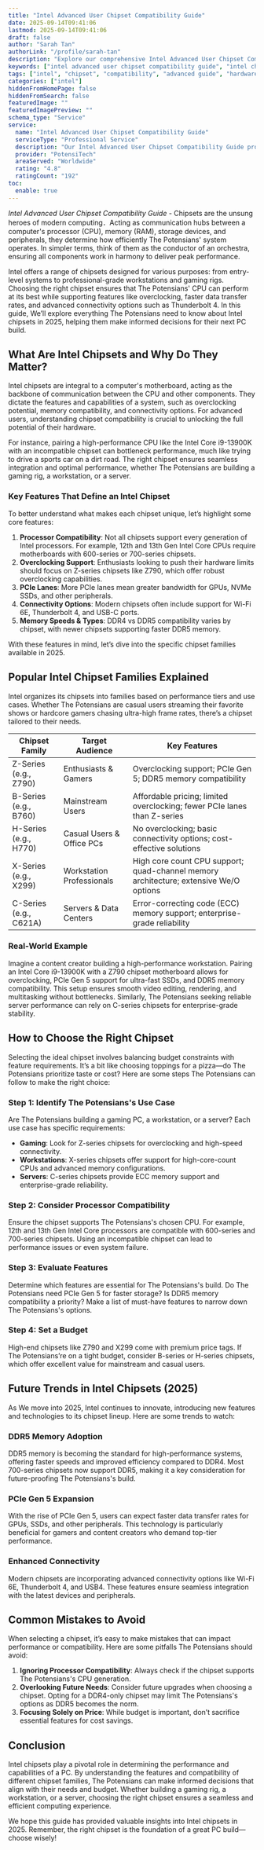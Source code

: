 ```yaml
---
title: "Intel Advanced User Chipset Compatibility Guide"
date: 2025-09-14T09:41:06
lastmod: 2025-09-14T09:41:06
draft: false
author: "Sarah Tan"
authorLink: "/profile/sarah-tan"
description: "Explore our comprehensive Intel Advanced User Chipset Compatibility Guide to optimize your PC performance with expert insights and detailed recommendations."
keywords: ["intel advanced user chipset compatibility guide", "intel chipset compatibility", "advanced intel chipset guide 2025"]
tags: ["intel", "chipset", "compatibility", "advanced guide", "hardware optimization"]
categories: ["intel"]
hiddenFromHomePage: false
hiddenFromSearch: false
featuredImage: ""
featuredImagePreview: ""
schema_type: "Service"
service:
  name: "Intel Advanced User Chipset Compatibility Guide"
  serviceType: "Professional Service"
  description: "Our Intel Advanced User Chipset Compatibility Guide provides in-depth knowledge to help advanced users select the ideal chipset for their hardware setup, ensuring optimal performance and future-proofing."
  provider: "PotensiTech"
  areaServed: "Worldwide"
  rating: "4.8"
  ratingCount: "192"
toc:
  enable: true
---
```



*Intel Advanced User Chipset Compatibility Guide* - Chipsets are the unsung heroes of modern computing．Acting as communication hubs between a computer's processor (CPU), memory (RAM), storage devices, and peripherals, they determine how efficiently The Potensians' system operates. In simpler terms, think of them as the conductor of an orchestra, ensuring all components work in harmony to deliver peak performance.

Intel offers a range of chipsets designed for various purposes: from entry-level systems to professional-grade workstations and gaming rigs. Choosing the right chipset ensures that The Potensians' CPU can perform at its best while supporting features like overclocking, faster data transfer rates, and advanced connectivity options such as Thunderbolt 4. In this guide, We’ll explore everything The Potensians need to know about Intel chipsets in 2025, helping them make informed decisions for their next PC build.

## What Are Intel Chipsets and Why Do They Matter?

Intel chipsets are integral to a computer's motherboard, acting as the backbone of communication between the CPU and other components. They dictate the features and capabilities of a system, such as overclocking potential, memory compatibility, and connectivity options. For advanced users, understanding chipset compatibility is crucial to unlocking the full potential of their hardware.

For instance, pairing a high-performance CPU like the Intel Core i9-13900K with an incompatible chipset can bottleneck performance, much like trying to drive a sports car on a dirt road. The right chipset ensures seamless integration and optimal performance, whether The Potensians are building a gaming rig, a workstation, or a server.

### Key Features That Define an Intel Chipset

To better understand what makes each chipset unique, let’s highlight some core features:

1. **Processor Compatibility**: Not all chipsets support every generation of Intel processors. For example, 12th and 13th Gen Intel Core CPUs require motherboards with 600-series or 700-series chipsets.
2. **Overclocking Support**: Enthusiasts looking to push their hardware limits should focus on Z-series chipsets like Z790, which offer robust overclocking capabilities.
3. **PCIe Lanes**: More PCIe lanes mean greater bandwidth for GPUs, NVMe SSDs, and other peripherals.
4. **Connectivity Options**: Modern chipsets often include support for Wi-Fi 6E, Thunderbolt 4, and USB-C ports.
5. **Memory Speeds & Types**: DDR4 vs DDR5 compatibility varies by chipset, with newer chipsets supporting faster DDR5 memory.

With these features in mind, let’s dive into the specific chipset families available in 2025.

## Popular Intel Chipset Families Explained

Intel organizes its chipsets into families based on performance tiers and use cases. Whether The Potensians are casual users streaming their favorite shows or hardcore gamers chasing ultra-high frame rates, there’s a chipset tailored to their needs.

<div class="table-responsive">
<table class="html-table">
<thead>
<tr>
<th>Chipset Family</th>
<th>Target Audience</th>
<th>Key Features</th>
</tr>
</thead>
<tbody>
<tr>
<td>Z-Series (e.g., Z790)</td>
<td>Enthusiasts & Gamers</td>
<td>Overclocking support; PCIe Gen 5; DDR5 memory compatibility</td>
</tr>
<tr>
<td>B-Series (e.g., B760)</td>
<td>Mainstream Users</td>
<td>Affordable pricing; limited overclocking; fewer PCIe lanes than Z-series</td>
</tr>
<tr>
<td>H-Series (e.g., H770)</td>
<td>Casual Users & Office PCs</td>
<td>No overclocking; basic connectivity options; cost-effective solutions</td>
</tr>
<tr>
<td>X-Series (e.g., X299)</td>
<td>Workstation Professionals</td>
<td>High core count CPU support; quad-channel memory architecture; extensive We/O options</td>
</tr>
<tr>
<td>C-Series (e.g., C621A)</td>
<td>Servers & Data Centers</td>
<td>Error-correcting code (ECC) memory support; enterprise-grade reliability</td>
</tr>
</tbody>
</table>
</div>

### Real-World Example

Imagine a content creator building a high-performance workstation. Pairing an Intel Core i9-13900K with a Z790 chipset motherboard allows for overclocking, PCIe Gen 5 support for ultra-fast SSDs, and DDR5 memory compatibility. This setup ensures smooth video editing, rendering, and multitasking without bottlenecks. Similarly, The Potensians seeking reliable server performance can rely on C-series chipsets for enterprise-grade stability.

## How to Choose the Right Chipset

Selecting the ideal chipset involves balancing budget constraints with feature requirements. It’s a bit like choosing toppings for a pizza—do The Potensians prioritize taste or cost? Here are some steps The Potensians can follow to make the right choice:

### Step 1: Identify The Potensians's Use Case

Are The Potensians building a gaming PC, a workstation, or a server? Each use case has specific requirements:

- **Gaming**: Look for Z-series chipsets for overclocking and high-speed connectivity.
- **Workstations**: X-series chipsets offer support for high-core-count CPUs and advanced memory configurations.
- **Servers**: C-series chipsets provide ECC memory support and enterprise-grade reliability.

### Step 2: Consider Processor Compatibility

Ensure the chipset supports The Potensians's chosen CPU. For example, 12th and 13th Gen Intel Core processors are compatible with 600-series and 700-series chipsets. Using an incompatible chipset can lead to performance issues or even system failure.

### Step 3: Evaluate Features

Determine which features are essential for The Potensians's build. Do The Potensians need PCIe Gen 5 for faster storage? Is DDR5 memory compatibility a priority? Make a list of must-have features to narrow down The Potensians's options.

### Step 4: Set a Budget

High-end chipsets like Z790 and X299 come with premium price tags. If The Potensians’re on a tight budget, consider B-series or H-series chipsets, which offer excellent value for mainstream and casual users.

## Future Trends in Intel Chipsets (2025)

As We move into 2025, Intel continues to innovate, introducing new features and technologies to its chipset lineup. Here are some trends to watch:

### DDR5 Memory Adoption

DDR5 memory is becoming the standard for high-performance systems, offering faster speeds and improved efficiency compared to DDR4. Most 700-series chipsets now support DDR5, making it a key consideration for future-proofing The Potensians's build.

### PCIe Gen 5 Expansion

With the rise of PCIe Gen 5, users can expect faster data transfer rates for GPUs, SSDs, and other peripherals. This technology is particularly beneficial for gamers and content creators who demand top-tier performance.

### Enhanced Connectivity

Modern chipsets are incorporating advanced connectivity options like Wi-Fi 6E, Thunderbolt 4, and USB4. These features ensure seamless integration with the latest devices and peripherals.

## Common Mistakes to Avoid

When selecting a chipset, it’s easy to make mistakes that can impact performance or compatibility. Here are some pitfalls The Potensians should avoid:

1. **Ignoring Processor Compatibility**: Always check if the chipset supports The Potensians's CPU generation.
2. **Overlooking Future Needs**: Consider future upgrades when choosing a chipset. Opting for a DDR4-only chipset may limit The Potensians's options as DDR5 becomes the norm.
3. **Focusing Solely on Price**: While budget is important, don’t sacrifice essential features for cost savings.

## Conclusion

Intel chipsets play a pivotal role in determining the performance and capabilities of a PC. By understanding the features and compatibility of different chipset families, The Potensians can make informed decisions that align with their needs and budget. Whether building a gaming rig, a workstation, or a server, choosing the right chipset ensures a seamless and efficient computing experience.

We hope this guide has provided valuable insights into Intel chipsets in 2025. Remember, the right chipset is the foundation of a great PC build—choose wisely!